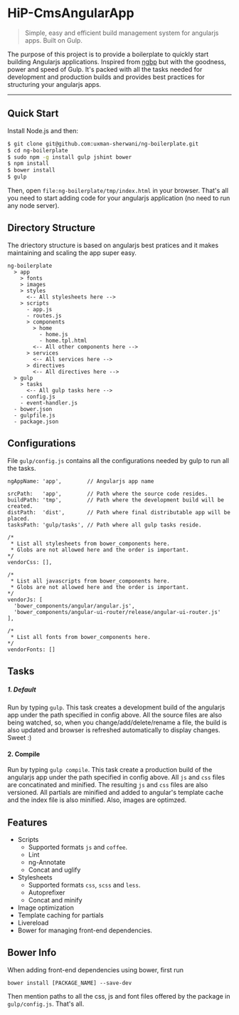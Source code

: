 # HiP-CmsAngularApp
> Simple, easy and efficient build management system for angularjs apps. Built on Gulp.

The purpose of this project is to provide a boilerplate to quickly start building Angularjs applications. Inspired from [ngbp](https://github.com/ngbp/ngbp) but with the goodness, power and speed of Gulp. It's packed with all the tasks needed for development and production builds and provides best practices for structuring your angularjs apps.

***

## Quick Start

Install Node.js and then:

```sh
$ git clone git@github.com:uxman-sherwani/ng-boilerplate.git
$ cd ng-boilerplate
$ sudo npm -g install gulp jshint bower
$ npm install
$ bower install
$ gulp
```

Then, open `file:ng-boilerplate/tmp/index.html` in your browser. That's all you need to start adding code for your angularjs application (no need to run any node server).

## Directory Structure
The driectory structure is based on angularjs best pratices and it makes maintaining and scaling the app super easy.

```
ng-boilerplate
  > app
    > fonts
    > images
    > styles
      <-- All stylesheets here -->
    > scripts
      - app.js
      - routes.js
      > components
        > home
          - home.js
          - home.tpl.html
        <-- All other components here -->
      > services
        <-- All services here -->
      > directives
        <-- All directives here -->
  > gulp
    > tasks
      <-- All gulp tasks here -->
    - config.js
    - event-handler.js
  - bower.json
  - gulpfile.js
  - package.json
```
## Configurations
File `gulp/config.js` contains all the configurations needed by gulp to run all the tasks.

```
ngAppName: 'app',        // Angularjs app name
  
srcPath:   'app',        // Path where the source code resides.
buildPath: 'tmp',        // Path where the development build will be created.
distPath:  'dist',       // Path where final distributable app will be placed.
tasksPath: 'gulp/tasks', // Path where all gulp tasks reside.

/*
 * List all stylesheets from bower_components here.
 * Globs are not allowed here and the order is important.
*/
vendorCss: [],

/*
 * List all javascripts from bower_components here.
 * Globs are not allowed here and the order is important.
*/
vendorJs: [
  'bower_components/angular/angular.js',
  'bower_components/angular-ui-router/release/angular-ui-router.js'
],

/*
 * List all fonts from bower_components here.
*/
vendorFonts: []
```

## Tasks

##### 1. Default
Run by typing `gulp`. This task creates a development build of the angularjs app under the path specified in config above. All the source files are also being watched, so, when you change/add/delete/rename a file, the build is also updated and browser is refreshed automatically to display changes. Sweet :)

#### 2. Compile
Run by typing `gulp compile`. This task create a production build of the angularjs app under the path specified in config above. All `js` and `css` files are concatinated and minified. The resulting `js` and `css` files are also versioned. All partials are minified and added to angular's template cache and the index file is also minified. Also, images are optimzed.

## Features

* Scripts
  * Supported formats `js` and `coffee`.
  * Lint
  * ng-Annotate
  * Concat and uglify
* Stylesheets
  * Supported formats `css`, `scss` and `less`.
  * Autoprefixer
  * Concat and minify
* Image optimization
* Template caching for partials
* Livereload
* Bower for managing front-end dependencies.

## Bower Info
When adding front-end dependencies using bower, first run

`bower install [PACKAGE_NAME] --save-dev`

Then mention paths to all the css, js and font files offered by the package in `gulp/config.js`. That's all.

